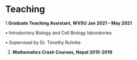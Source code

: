 # Teaching

1.**Graduate Teaching Assistant, WVSU    Jan 2021 – May 2021**

  • Introductory Biology and Cell Biology laboratories

  • Supervised by Dr. Timothy Ruhnke

2. **Mathematics Crash Courses, Nepal     2015-2019**
   
